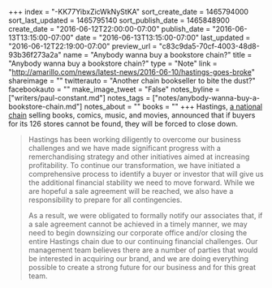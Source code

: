 +++
index = "-KK77YibxZicWkNyStKA"
sort_create_date = 1465794000
sort_last_updated = 1465795140
sort_publish_date = 1465848900
create_date = "2016-06-12T22:00:00-07:00"
publish_date = "2016-06-13T13:15:00-07:00"
date = "2016-06-13T13:15:00-07:00"
last_updated = "2016-06-12T22:19:00-07:00"
preview_url = "c83c9da5-70cf-4003-48d8-93b36f273a2a"
name = "Anybody wanna buy a bookstore chain?"
title = "Anybody wanna buy a bookstore chain?"
type = "Note"
link = "http://amarillo.com/news/latest-news/2016-06-10/hastings-goes-broke"
shareimage = ""
twitterauto = "Another chain bookseller to bite the dust?"
facebookauto = ""
make_image_tweet = "False"
notes_byline = ["writers/paul-constant.md"]
notes_tags = ["notes/anybody-wanna-buy-a-bookstore-chain.md"]
notes_about = ""
books = ""
+++
Hastings, [a national chain](https://www.gohastings.com/) selling books, comics, music, and movies, announced that if buyers for its 126 stores cannot be found, they will be forced to close down.

<blockquote><p>Hastings has been working diligently to overcome our business challenges and we have made significant progress with a remerchandising strategy and other initiatives aimed at increasing profitability. To continue our transformation, we have initiated a comprehensive process to identify a buyer or investor that will give us the additional financial stability we need to move forward. While we are hopeful a sale agreement will be reached, we also have a responsibility to prepare for all contingencies.</p>

<p>As a result, we were obligated to formally notify our associates that, if a sale agreement cannot be achieved in a timely manner, we may need to begin downsizing our corporate office and/or closing the entire Hastings chain due to our continuing financial challenges. Our management team believes there are a number of parties that would be interested in acquiring our brand, and we are doing everything possible to create a strong future for our business and for this great team.</p></blockquote>